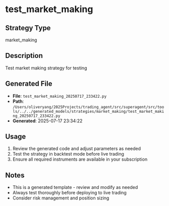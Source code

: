 # test_market_making

## Strategy Type
market_making

## Description
Test market making strategy for testing

## Generated File
- **File**: `test_market_making_20250717_233422.py`
- **Path**: `/Users/oliveryang/2025Projects/trading_agent/src/superagent/src/tools/../../generated_models/strategies/market_making/test_market_making_20250717_233422.py`
- **Generated**: 2025-07-17 23:34:22

## Usage
1. Review the generated code and adjust parameters as needed
2. Test the strategy in backtest mode before live trading
3. Ensure all required instruments are available in your subscription

## Notes
- This is a generated template - review and modify as needed
- Always test thoroughly before deploying to live trading
- Consider risk management and position sizing
